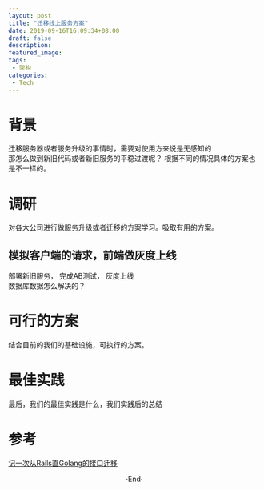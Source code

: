 ```yaml
---
layout: post
title: "迁移线上服务方案"
date: 2019-09-16T16:09:34+08:00
draft: false
description: 
featured_image: 
tags: 
 - 架构
categories: 
 - Tech
---
```


# 背景  
迁移服务器或者服务升级的事情时，需要对使用方来说是无感知的  
那怎么做到新旧代码或者新旧服务的平稳过渡呢？ 根据不同的情况具体的方案也是不一样的。  

# 调研
对各大公司进行做服务升级或者迁移的方案学习。吸取有用的方案。

## 模拟客户端的请求，前端做灰度上线 
部署新旧服务， 完成AB测试， 灰度上线  
数据库数据怎么解决的？ 

# 可行的方案
结合目前的我们的基础设施，可执行的方案。
# 最佳实践
最后，我们的最佳实践是什么，我们实践后的总结 

# 参考
[记一次从Rails直Golang的接口迁移](https://hyvi.github.io)
<br>

<center>  ·End·  </center>
